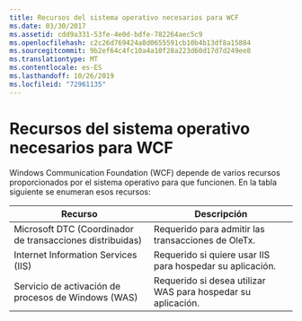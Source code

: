 ```yaml
---
title: Recursos del sistema operativo necesarios para WCF
ms.date: 03/30/2017
ms.assetid: cdd9a331-53fe-4e0d-bdfe-782264aec5c9
ms.openlocfilehash: c2c26d769424a8d0655591cb10b4b13df8a15884
ms.sourcegitcommit: 9b2ef64c4fc10a4a10f28a223d60d17d7d249ee8
ms.translationtype: MT
ms.contentlocale: es-ES
ms.lasthandoff: 10/26/2019
ms.locfileid: "72961135"
---
```

# <a name="operating-system-resources-required-by-wcf"></a>Recursos del sistema operativo necesarios para WCF

Windows Communication Foundation (WCF) depende de varios recursos proporcionados por el sistema operativo para que funcionen. En la tabla siguiente se enumeran esos recursos:

|Recurso|Descripción|
|--------------|-----------------|
|Microsoft DTC (Coordinador de transacciones distribuidas)|Requerido para admitir las transacciones de OleTx.|
|Internet Information Services (IIS)|Requerido si quiere usar IIS para hospedar su aplicación.|
|Servicio de activación de procesos de Windows (WAS)|Requerido si desea utilizar WAS para hospedar su aplicación.|
